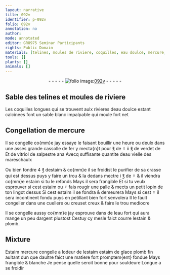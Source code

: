 ```yaml
---
layout: narrative
title: 092v
identifier: p-092v
folio: 092v
annotation: no
author:
mode: annotated
editor: GR8975 Seminar Participants
rights: Public Domain
materials: [telines, moules de riviere, coquilles, eau doulce, mercure, fer, ☿, verdet, vitriol, salpestre, eau vielle des mareschaulx, estaim, crasse, eau fort, argent, estain, plomb, Estaim, estaim de glace]
tools: []
plants: []
animals: []
---
```


<div class="folio" align="center">- - - - - <a href="http://gallica.bnf.fr/ark:/12148/btv1b10500001g/f190.image" target="_blank"><img src="https://cu-mkp.github.io/2017-workshop-edition/assets/photo-icon.png" alt="folio image: " style="display:inline-block; margin-bottom:-3px;"/>092v</a> - - - - - </div>  
  

## Sable des <span class="m">telines</span> et <span class="m">moules de riviere</span>

 
Les <span class="m">coquilles</span> longues qui se trouvent aulx rivieres d<span class="m">eau
 doulce</span> estant calcinees font un sable blanc impalpable qui
 moule fort net
 
 
  

## Congellation de <span class="m">mercure</span>

 
Il se congelle co{mm}e jay essaye le faisant bouillir une
 heure ou deulx dans une asses grande cassolle de <span class="m">fer</span> y mecta{n}t
 pour ℥ de <span class="m">☿</span> ii ℥ de <span class="m">verdet</span> de Et de <span class="m">vitriol</span> de <span class="m">salpestre</span>
 ana Avecq suffisante quantite d<span class="m">eau vielle des <span class="pro">mareschaulx</span></span>
 
Ou bien fondre 4 ℥ d<span class="m">estaim</span> & co{mm}e il se froidist le
 purifier de sa <span class="m">crasse</span> qui est dessus puys y faire un trou
 & la dedans mectre i ℥ de <span class="m">☿</span> & il viendra co{mm}e <span class="m">estaim</span> si tu
 le refonds Mays il sera frangible Et si tu veulx esprouver
 si cest <span class="m">estaim</span> ou <span class="m">☿</span> fais rougir une palle & mects un petit
 lopin de ton lingot dessus Si cest <span class="m">estaim</span> il se fondra & demeurera
 Mays si cest <span class="m">☿</span> il sera incontinent fondu puys en petillant bien
 fort senvolera Il le fault congeller dans une cuellere
 ou creuset creux & faire le trou mediocre
 
Il se congelle aussy co{mm}e jay esprouve dans de l<span class="m">eau fort</span>
 qui aura mange un peu d<span class="m">argent</span> plustost
 Cestuy cy mesle faict courre l<span class="m">estain</span> & <span class="m">plomb</span>.
 
 
  

## Mixture

 
<span class="m">Estaim</span> <span class="m">mercure</span> congelle a lodeur de l<span class="m">estaim</span> <span class="m">estaim de glace</span>
 <span class="m">plomb</span> fin aultant dun que daultre faict une matiere fort
 promptem{ent} fondue Mays frangible & blanche Je pense quelle
 seroit bonne pour souldeure Longue a se froidir
 
